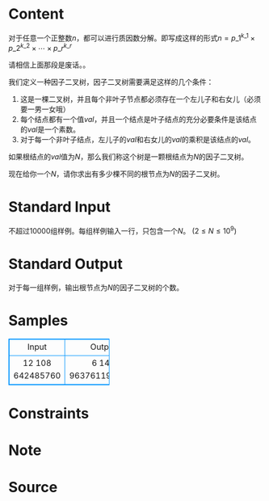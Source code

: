 
# Content

对于任意一个正整数$n$，都可以进行质因数分解。即写成这样的形式$n=p\_1^{k\_1}\times p\_2^{k\_2}\times \cdots \times p\_r^{k\_r}$

请相信上面那段是废话。。

我们定义一种因子二叉树，因子二叉树需要满足这样的几个条件：
1. 这是一棵二叉树，并且每个非叶子节点都必须存在一个左儿子和右女儿（必须要一男一女哦）
2. 每个结点都有一个值$val$，并且一个结点是叶子结点的充分必要条件是该结点的$val$是一个素数。
3. 对于每一个非叶子结点，左儿子的$val$和右女儿的$val$的乘积是该结点的$val$。

如果根结点的$val$值为$N$，那么我们称这个树是一颗根结点为$N$的因子二叉树。

现在给你一个$N$，请你求出有多少棵不同的根节点为$N$的因子二叉树。

# Standard Input

不超过$10000$组样例。每组样例输入一行，只包含一个$N$。 ($2\leq N\leq 10^9$)

# Standard Output

对于每一组样例，输出根节点为$N$的因子二叉树的个数。

# Samples

<style>
        table,table tr th, table tr td { border:1px solid #0094ff; }
        table { width: 200px; min-height: 25px; line-height: 25px; text-align: center; border-collapse: collapse;}   
    </style>
<table>
	<tr>
		<td>Input</td>
		<td>Output</td>
	</tr>
<tr><td>12
108
642485760</td><td>6
140
9637611984000</td></tr></table>


# Constraints



# Note



# Source


